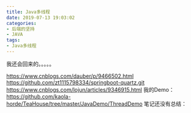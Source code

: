 ```yaml
---
title: Java多线程
date: 2019-07-13 19:03:02
categories:
- 后端的坚持
- JAVA
tags:
- Java多线程
---
```

我还会回来的。。。。。

<!--more-->
https://www.cnblogs.com/dauber/p/9466502.html
https://github.com/zt1115798334/springboot-quartz.git
https://www.cnblogs.com/lojun/articles/9346915.html
我的Demo：https://github.com/kaola-horde/TeaHouse/tree/master/JavaDemo/ThreadDemo
笔记还没有总结：                                                                                                                                                                                                                                                                                                                                                                                                                                                                                                                                                                                                                          